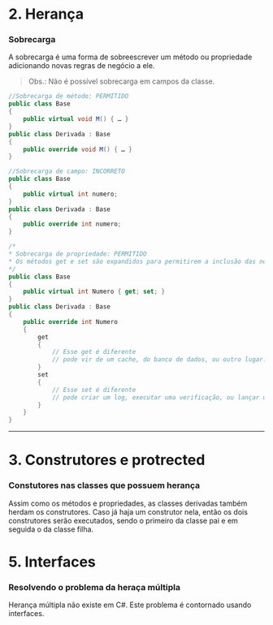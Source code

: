 # 2. Herança 

### Sobrecarga

A sobrecarga é uma forma de sobreescrever um método ou propriedade adicionando novas regras de negócio a ele.

> Obs.: Não é possível sobrecarga em campos da classe.

```c#
//Sobrecarga de método: PERMITIDO
public class Base
{
    public virtual void M() { … }
}
public class Derivada : Base
{
    public override void M() { … }
}
```
```c#
//Sobrecarga de campo: INCORRETO
public class Base
{
    public virtual int numero;
}
public class Derivada : Base
{
    public override int numero;
}
```
```C#
/*
* Sobrecarga de propriedade: PERMITIDO
* Os métodos get e set são expandidos para permitirem a inclusão das novas regras de negócio
*/
public class Base
{
    public virtual int Numero { get; set; }
}
public class Derivada : Base
{
    public override int Numero 
    {  
        get
        {
            // Esse get é diferente
            // pode vir de um cache, do banco de dados, ou outro lugar.
        }
        set
        {
            // Esse set é diferente
            // pode criar um log, executar uma verificação, ou lançar um erro.
        }
    }
}
```
***

# 3. Construtores e protrected

### Constutores nas classes que possuem herança

Assim como os métodos e propriedades, as classes derivadas também herdam os construtores. Caso já haja um construtor nela, então os dois construtores serão executados, sendo o primeiro da classe pai e em seguida o da classe filha.

# 5. Interfaces

### Resolvendo o problema da heraça múltipla

Herança múltipla não existe em C#. Este problema é contornado usando interfaces.

